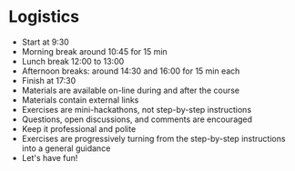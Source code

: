 # Logistics #

* Start at 9:30
* Morning break around 10:45 for 15 min
* Lunch break 12:00 to 13:00
* Afternoon breaks: around 14:30 and 16:00 for 15 min each 
* Finish at 17:30
* Materials are available on-line during and after the course
* Materials contain external links
* Exercises are mini-hackathons, not step-by-step instructions
* Questions, open discussions, and comments are encouraged
* Keep it professional and polite
* Exercises are progressively turning from the step-by-step instructions into a general guidance
* Let's have fun!